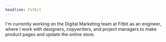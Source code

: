 ```yaml
---
headline: Fitbit
---
```

I'm currently working on the Digital Marketing team at Fitbit as an engineer, where I work with designers, copywriters, and project managers to make product pages and update the online store. 
<!-- end -->